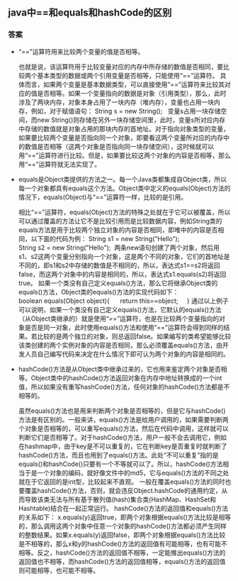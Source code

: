
## java中==和equals和hashCode的区别

### 答案

* “==”运算符用来比较两个变量的值是否相等。

	也就是说，该运算符用于比较变量对应的内存中所存储的数值是否相同，要比较两个基本类型的数据或两个引用变量是否相等，只能使用“==”运算符。
	具体而言，如果两个变量是基本数据类型，可以直接使用“==”运算符来比较其对应的值是否相等。如果一个变量指向的数据是对象（引用类型），那么，此时涉及了两块内存，对象本身占用了一块内存（堆内存），变量也占用一块内存，例如，对于赋值语句：
	String s = new String();  
	变量s占用一块存储空间，而new String()则存储在另外一块存储空间里，此时，变量s所对应内存中存储的数值就是对象占用的那块内存的首地址。对于指向对象类型的变量，如果要比较两个变量是否指向同一个对象，即要看这两个变量所对应的内存中的数值是否相等（这两个对象是否指向同一块存储空间），这时候就可以用“==”运算符进行比较。但是，如果要比较这两个对象的内容是否相等，那么用“==”运算符就无法实现了。
* equals是Object类提供的方法之一。每一个Java类都集成自Object类，所以每一个对象都具有equals这个方法。Object类中定义的equals(Object)方法的情况下，equals(Object)与“==”运算符一样，比较的是引用。


	相比“==”运算符，equals(Object)方法的特殊之处就在于它可以被覆盖，所以可以通过覆盖的方法让它不是比较引用而是比较数据内容，例如String类的equals方法是用于比较两个独立对象的内容是否相同，即堆中的内容是否相同，以下面的代码为例：
	String s1 = new String("Hello");  
	String s2 = new String("Hello"); 
	两条new语句创建了两个对象，然后用s1、s2这两个变量分别指向一个对象，这是两个不同的对象，它们的首地址是不同的，即s1和s2中存储的数值是不相同的，所以，表达式s1==s2将返回false，而这两个对象中的内容是相同的，所以，表达式s1.equals(s2)将返回true。
	如果一个类没有自己定义equals()方法，那么它将继承Object类的equals()方法，Object类的equals()方法的实现代码如下：
	boolean equals(Object object){  
	      return this==object;  
	  }
	通过以上例子可以说明，如果一个类没有自己定义equals()方法，它默认的equals()方法（从Object类继承的）就是使用“==”运算符，也是在比较两个变量指向的对象是否是同一对象，此时使用equals()方法和使用“==”运算符会得到同样的结果。若比较的是两个独立的对象，则总返回false。如果编写的类希望能够比较该类创建的两个实例对象的内容是否相同，那么必须覆盖equals()方法，由开发人员自己编写代码来决定在什么情况下即可认为两个对象的内容是相同的。

* hashCode()方法是从Object类中继承过来的，它也用来鉴定两个对象是否相等。Object类中的hashCode()方法返回对象在内存中地址转换成的一个int值，所以如果没有重写hashCode()方法，任何对象的hashCode()方法都是不相等的。


	虽然equals()方法也是用来判断两个对象是否相等的，但是它与hashCode()方法是有区别的。一般来讲，equals()方法是给用户调用的，如果需要判断两个对象是否相等的，可以重写equals()方法，然后在代码中调用，这样就可以判断它们是否相等了。对于hashCode()方法，用户一般不会去调用它，例如在hashmap中，由于key是不可以重复的，它在判断key是否重复时就判断了hashCode()方法，而且也用到了equals()方法。此处“不可以重复”指的是equals()和hashCode()只要有一个不等就可以了。所以，hashCode()方法相当于是一个对象的编码，就好像文件中的md5，它与equals()方法的不同之处就在于它返回的是int型，比较起来不直观。
	一般在覆盖equals()方法的同时也要覆盖hashCode()方法，否则，就会违反Object.hashCode的通用约定，从而导致该类无法与所有基于散列值(hash)集合类(HashMap、HashSet和Hashtable)结合在一起正常运行。
	hashCode()方法的返回值和equals()方法的关系如下：
	x.equals(y)返回true，即两个对象根据equals()方法比较是相等的，那么调用这两个对象中任意一个对象的hashCode()方法都必须产生同样的整数结果。如果x.equals(y)返回false，即两个对象根据equals()方法比较是不相等的，那么x和y的hashCode()方法的返回值有可能相等，也有可能不相等。反之，hashCode()方法的返回值不相等，一定能推出equals()方法的返回值也不相等，而hashCode()方法的返回值相等，equals()方法的返回值则可能相等，也可能不相等。
